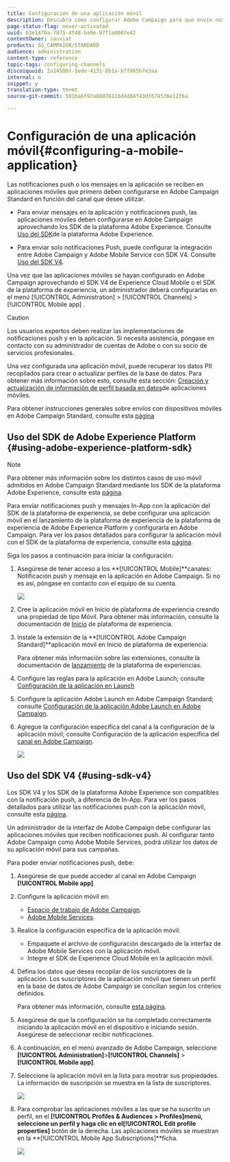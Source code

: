 ```yaml
---
title: Configuración de una aplicación móvil
description: Descubra cómo configurar Adobe Campaign para que envíe notificaciones push o mensajes en la aplicación mediante el SDK V4 o el SDK de la plataforma de experiencia.
page-status-flag: never-activated
uuid: 63e1476a-7875-4f48-ba9e-97f1a0007e42
contentOwner: sauviat
products: SG_CAMPAIGN/STANDARD
audience: administration
content-type: reference
topic-tags: configuring-channels
discoiquuid: 2a14500f-5ede-4131-8b1a-b7fd65b7e3aa
internal: n
snippet: y
translation-type: tm+mt
source-git-commit: 501ba6f97a86076116d4d84f43df674536e12f6a

---
```



# Configuración de una aplicación móvil{#configuring-a-mobile-application}

Las notificaciones push o los mensajes en la aplicación se reciben en aplicaciones móviles que primero deben configurarse en Adobe Campaign Standard en función del canal que desee utilizar.

* Para enviar mensajes en la aplicación y notificaciones push, las aplicaciones móviles deben configurarse en Adobe Campaign aprovechando los SDK de la plataforma Adobe Experience. Consulte [Uso del SDK](#using-adobe-experience-platform-sdk)de la plataforma Adobe Experience.

* Para enviar solo notificaciones Push, puede configurar la integración entre Adobe Campaign y Adobe Mobile Service con SDK V4. Consulte [Uso del SDK V4](#using-sdk-v4).

Una vez que las aplicaciones móviles se hayan configurado en Adobe Campaign aprovechando el SDK V4 de Experience Cloud Mobile o el SDK de la plataforma de experiencia, un administrador deberá configurarlas en el menú [!UICONTROL Administration] > [!UICONTROL Channels] > [!UICONTROL Mobile app] .

>[!CAUTION]
>
>Los usuarios expertos deben realizar las implementaciones de notificaciones push y en la aplicación. Si necesita asistencia, póngase en contacto con su administrador de cuentas de Adobe o con su socio de servicios profesionales.

Una vez configurada una aplicación móvil, puede recuperar los datos PII recopilados para crear o actualizar perfiles de la base de datos. Para obtener más información sobre esto, consulte esta sección: [Creación y actualización de información de perfil basada en datos](../../channels/using/updating-profile-with-mobile-app-data.md)de aplicaciones móviles.

Para obtener instrucciones generales sobre envíos con dispositivos móviles en Adobe Campaign Standard, consulte esta [página](https://helpx.adobe.com/campaign/kb/acs-mobile.html)

## Uso del SDK de Adobe Experience Platform {#using-adobe-experience-platform-sdk}

>[!Note]
>
>Para obtener más información sobre los distintos casos de uso móvil admitidos en Adobe Campaign Standard mediante los SDK de la plataforma Adobe Experience, consulte esta [página](https://helpx.adobe.com/campaign/kb/configure-launch-rules-acs-use-cases.html).

Para enviar notificaciones push y mensajes In-App con la aplicación del SDK de la plataforma de experiencia, se debe configurar una aplicación móvil en el lanzamiento de la plataforma de experiencia de la plataforma de experiencia de Adobe Experience Platform y configurarla en Adobe Campaign. Para ver los pasos detallados para configurar la aplicación móvil con el SDK de la plataforma de experiencia, consulte esta [página](https://helpx.adobe.com/campaign/kb/configuring-app-sdkv4.html).

Siga los pasos a continuación para iniciar la configuración:

1. Asegúrese de tener acceso a los **[!UICONTROL Mobile]**canales: Notificación push y mensaje en la aplicación en Adobe Campaign. Si no es así, póngase en contacto con el equipo de su cuenta.

   ![](assets/launch_1.png)

1. Cree la aplicación móvil en Inicio de plataforma de experiencia creando una propiedad de tipo Móvil. Para obtener más información, consulte la documentación de [Inicio](https://aep-sdks.gitbook.io/docs/getting-started/create-a-mobile-property#create-a-new-mobile-property) de plataforma de experiencia.
1. Instale la extensión de la **[!UICONTROL Adobe Campaign Standard]**aplicación móvil en Inicio de plataforma de experiencia:

   Para obtener más información sobre las extensiones, consulte la documentación de [lanzamiento](https://aep-sdks.gitbook.io/docs/using-mobile-extensions/adobe-campaign-standard) de la plataforma de experiencias.

1. Configure las reglas para la aplicación en Adobe Launch; consulte [Configuración de la aplicación en Launch](https://helpx.adobe.com/campaign/kb/config-app-in-launch.html#Step1Createdataelements)
1. Configure la aplicación Adobe Launch en Adobe Campaign Standard; consulte [Configuración de la aplicación Adobe Launch en Adobe Campaign](https://helpx.adobe.com/campaign/kb/configuring-app-sdk.html#SettingupyourAdobeLaunchapplicationinAdobeCampaign).
1. Agregue la configuración específica del canal a la configuración de la aplicación móvil; consulte Configuración de la aplicación específica del [canal en Adobe Campaign](https://helpx.adobe.com/campaign/kb/configuring-app-sdk.html#ChannelspecificapplicationconfigurationinAdobeCampaign).

   ![](assets/launch_2.png)

## Uso del SDK V4 {#using-sdk-v4}

Los SDK V4 y los SDK de la plataforma Adobe Experience son compatibles con la notificación push, a diferencia de In-App. Para ver los pasos detallados para utilizar las notificaciones push con la aplicación móvil, consulte esta [página](https://helpx.adobe.com/campaign/kb/configuring-app-sdkv4.html).

Un administrador de la interfaz de Adobe Campaign debe configurar las aplicaciones móviles que reciben notificaciones push. Al configurar tanto Adobe Campaign como Adobe Mobile Services, podrá utilizar los datos de su aplicación móvil para sus campañas.

Para poder enviar notificaciones push, debe:

1. Asegúrese de que puede acceder al canal en Adobe Campaign **[!UICONTROL Mobile app]**.
1. Configure la aplicación móvil en:

   * [Espacio de trabajo de Adobe Campaign](https://helpx.adobe.com/campaign/kb/configuring-app-sdkv4.html#SettingupamobileapplicationinAdobeCampaign).
   * [Adobe Mobile Services](https://helpx.adobe.com/campaign/kb/configuring-app-sdkv4.html#ConfiguringamobileapplicationinAdobeMobileServices).

1. Realice la configuración específica de la aplicación móvil:

   * Empaquete el archivo de configuración descargado de la interfaz de Adobe Mobile Services con la aplicación móvil.
   * Integre el SDK de Experience Cloud Mobile en la aplicación móvil.

1. Defina los datos que desea recopilar de los suscriptores de la aplicación. Los suscriptores de la aplicación móvil que tienen un perfil en la base de datos de Adobe Campaign se concilian según los criterios definidos.

   Para obtener más información, consulte [esta página](https://helpx.adobe.com/campaign/kb/configuring-app-sdkv4.html#Collectingsubscribersdatafromamobileapplication).

1. Asegúrese de que la configuración se ha completado correctamente iniciando la aplicación móvil en el dispositivo e iniciando sesión. Asegúrese de seleccionar recibir notificaciones.
1. A continuación, en el menú avanzado de Adobe Campaign, seleccione **[!UICONTROL Administration]**>**[!UICONTROL Channels]** > **[!UICONTROL Mobile app]**.
1. Seleccione la aplicación móvil en la lista para mostrar sus propiedades. La información de suscripción se muestra en la lista de suscriptores.

   ![](assets/push_notif_mobile_app.png)

1. Para comprobar las aplicaciones móviles a las que se ha suscrito un perfil, en el **[!UICONTROL Profiles & Audiences > Profiles]**menú, seleccione un perfil y haga clic en el**[!UICONTROL Edit profile properties]** botón de la derecha. Las aplicaciones móviles se muestran en la **[!UICONTROL Mobile App Subscriptions]**ficha.

   ![](assets/push_notif_subscriptions.png)
